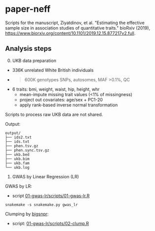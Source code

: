 # paper-neff

Scripts for the manuscript, 
Ziyatdinov, et al. "Estimating the effective sample size in association studies of quantitative traits." bioRxiv (2019),
https://www.biorxiv.org/content/10.1101/2019.12.15.877217v2.full.

## Analysis steps

0. UKB data preparation

- 336K unrelated White British individuals
- >600K genotypes SNPs, autosomes, MAF >0.1%, QC
- 6 traits: bmi, weight, waist, hip, height, whr
  - mean-impute missing trait values (<1% of missingness)
  - project out covariates: age/sex + PC1-20
  - apply rank-based inverse normal transformation

Scripts to process raw UKB data are not shared.

Output:

```
output/
├── ids2.txt
├── ids.txt
├── phen.tsv.gz
├── phen.sync.tsv.gz
├── ukb.bed
├── ukb.bim
├── ukb.fam
└── ukb.log
```

1. GWAS by Linear Regression (LR)

GWAS by LR:

- script [01-gwas-lr/scripts/01-gwas-lr.R](01-gwas-lr/scripts/01-gwas-lr.R)

```
snakemake -s snakemake.py gwas_lr 
```

Clumping by 
[bigsnpr](https://privefl.github.io/bigsnpr/reference/snp_clumping.html):

- script: [01-gwas-lr/scripts/02-clump.R](01-gwas-lr/scripts/02-clump.R)


